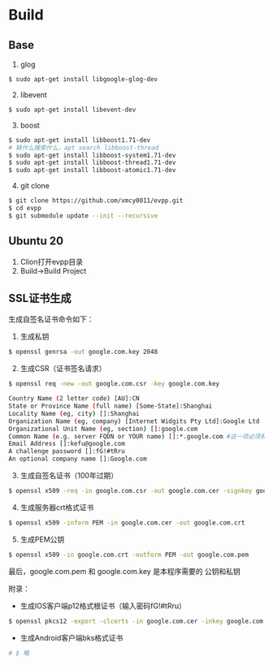 # Build

## Base

1. glog
```bash
$ sudo apt-get install libgoogle-glog-dev
```

2. libevent
```bash
$ sudo apt-get install libevent-dev
```

3. boost
```bash
$ sudo apt-get install libboost1.71-dev
# 缺什么搜索什么，apt search libboost-thread
$ sudo apt-get install libboost-system1.71-dev
$ sudo apt-get install libboost-thread1.71-dev
$ sudo apt-get install libboost-atomic1.71-dev
```

4. git clone 
```bash
$ git clone https://github.com/xmcy0011/evpp.git
$ cd evpp
$ git submodule update --init --recursive
```

## Ubuntu 20

1. Clion打开evpp目录
2. Build->Build Project

## SSL证书生成

生成自签名证书命令如下：
1. 生成私钥
```bash
$ openssl genrsa -out google.com.key 2048
```

2. 生成CSR（证书签名请求）
```bash
$ openssl req -new -out google.com.csr -key google.com.key

Country Name (2 letter code) [AU]:CN
State or Province Name (full name) [Some-State]:Shanghai
Locality Name (eg, city) []:Shanghai
Organization Name (eg, company) [Internet Widgits Pty Ltd]:Google Ltd
Organizational Unit Name (eg, section) []:google.com
Common Name (e.g. server FQDN or YOUR name) []:*.google.com #这一项必须和你的域名一致
Email Address []:kefu@google.com
A challenge password []:fG!#tRru
An optional company name []:Google.com
```
3. 生成自签名证书（100年过期）
```bash
$ openssl x509 -req -in google.com.csr -out google.com.cer -signkey google.com.key -CAcreateserial -days 36500
```

4. 生成服务器crt格式证书
```bash
$ openssl x509 -inform PEM -in google.com.cer -out google.com.crt
```

5. 生成PEM公钥
```bash
$ openssl x509 -in google.com.crt -outform PEM -out google.com.pem
```

最后，google.com.pem 和 google.com.key 是本程序需要的 公钥和私钥

附录：
- 生成IOS客户端p12格式根证书（输入密码fG!#tRru）
```bash
$ openssl pkcs12 -export -clcerts -in google.com.cer -inkey google.com.key -out google.com.p12
```
- 生成Android客户端bks格式证书
```bash
# $ 略
```